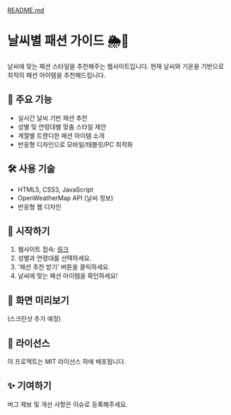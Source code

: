 [README.md](https://github.com/user-attachments/files/22632606/README.md)
# 날씨별 패션 가이드 🌦️👕

날씨에 맞는 패션 스타일을 추천해주는 웹사이트입니다. 현재 날씨와 기온을 기반으로 최적의 패션 아이템을 추천해드립니다.

## 🌟 주요 기능
- 실시간 날씨 기반 패션 추천
- 성별 및 연령대별 맞춤 스타일 제안
- 계절별 트렌디한 패션 아이템 소개
- 반응형 디자인으로 모바일/태블릿/PC 최적화

## 🛠 사용 기술
- HTML5, CSS3, JavaScript
- OpenWeatherMap API (날씨 정보)
- 반응형 웹 디자인

## 🚀 시작하기
1. 웹사이트 접속: [링크](https://yuns0918.github.io/)
2. 성별과 연령대를 선택하세요.
3. '패션 추천 받기' 버튼을 클릭하세요.
4. 날씨에 맞는 패션 아이템을 확인하세요!

## 📱 화면 미리보기
(스크린샷 추가 예정)

## 📝 라이선스
이 프로젝트는 MIT 라이선스 하에 배포됩니다.

## ✨ 기여하기
버그 제보 및 개선 사항은 이슈로 등록해주세요.
